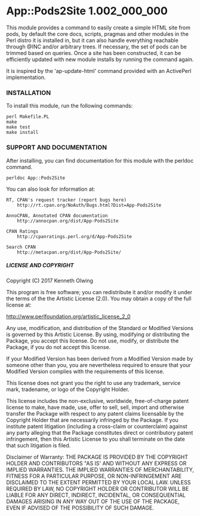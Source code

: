 # App::Pods2Site 1.002_000_000

This module provides a command to easily create a simple HTML site from pods, by
default the core docs, scripts, pragmas and other modules in the Perl distro
it is installed in, but it can also handle everything reachable through @INC and/or
arbitrary trees. If necessary, the set of pods can be trimmed based on queries.
Once a site has been constructed, it can be efficiently updated with new module installs
by running the command again.

It is inspired by the 'ap-update-html' command provided with an ActivePerl implementation.

### INSTALLATION

To install this module, run the following commands:

	perl Makefile.PL
	make
	make test
	make install

### SUPPORT AND DOCUMENTATION

After installing, you can find documentation for this module with the
perldoc command.

    perldoc App::Pods2Site

You can also look for information at:

    RT, CPAN's request tracker (report bugs here)
        http://rt.cpan.org/NoAuth/Bugs.html?Dist=App-Pods2Site

    AnnoCPAN, Annotated CPAN documentation
        http://annocpan.org/dist/App-Pods2Site

    CPAN Ratings
        http://cpanratings.perl.org/d/App-Pods2Site

    Search CPAN
        http://metacpan.org/dist/App-Pods2Site/

##### LICENSE AND COPYRIGHT

Copyright (C) 2017 Kenneth Olwing

This program is free software; you can redistribute it and/or modify it
under the terms of the the Artistic License (2.0). You may obtain a
copy of the full license at:

http://www.perlfoundation.org/artistic_license_2_0

Any use, modification, and distribution of the Standard or Modified
Versions is governed by this Artistic License. By using, modifying or
distributing the Package, you accept this license. Do not use, modify,
or distribute the Package, if you do not accept this license.

If your Modified Version has been derived from a Modified Version made
by someone other than you, you are nevertheless required to ensure that
your Modified Version complies with the requirements of this license.

This license does not grant you the right to use any trademark, service
mark, tradename, or logo of the Copyright Holder.

This license includes the non-exclusive, worldwide, free-of-charge
patent license to make, have made, use, offer to sell, sell, import and
otherwise transfer the Package with respect to any patent claims
licensable by the Copyright Holder that are necessarily infringed by the
Package. If you institute patent litigation (including a cross-claim or
counterclaim) against any party alleging that the Package constitutes
direct or contributory patent infringement, then this Artistic License
to you shall terminate on the date that such litigation is filed.

Disclaimer of Warranty: THE PACKAGE IS PROVIDED BY THE COPYRIGHT HOLDER
AND CONTRIBUTORS "AS IS' AND WITHOUT ANY EXPRESS OR IMPLIED WARRANTIES.
THE IMPLIED WARRANTIES OF MERCHANTABILITY, FITNESS FOR A PARTICULAR
PURPOSE, OR NON-INFRINGEMENT ARE DISCLAIMED TO THE EXTENT PERMITTED BY
YOUR LOCAL LAW. UNLESS REQUIRED BY LAW, NO COPYRIGHT HOLDER OR
CONTRIBUTOR WILL BE LIABLE FOR ANY DIRECT, INDIRECT, INCIDENTAL, OR
CONSEQUENTIAL DAMAGES ARISING IN ANY WAY OUT OF THE USE OF THE PACKAGE,
EVEN IF ADVISED OF THE POSSIBILITY OF SUCH DAMAGE.
